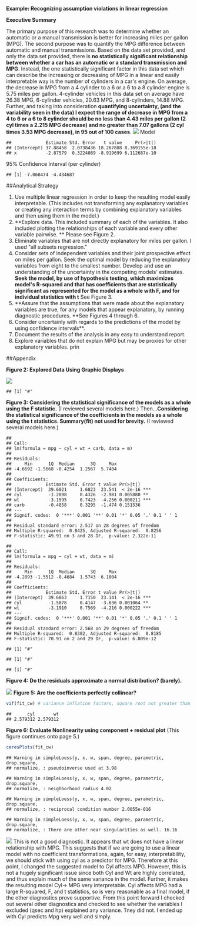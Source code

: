 **Example: Recognizing assumption violations in linear regression**


**Executive Summary**

The primary purpose of this research was to determine whether an automatic or a manual transmission is better for increasing miles per gallon (MPG). The second purpose was to quantify the MPG difference between automatic and manual transmissions. Based on the data set provided, and only the data set provided, there is **no statistically significant relationship between whether a car has an automatic or a standard transmission and MPG**. Instead, the one statistically significant factor in this data set which can describe the increasing or decreasing of MPG in a linear and easily interpretable way is the number of cylinders in a car's engine. On average, the decrease in MPG from a 4 cylinder to a 6 or a 6 to a 8 cylinder engine is 5.75 miles per gallon. 4-cylinder vehicles in this data set on average have 26.38 MPG, 6-cylinder vehicles, 20.63 MPG, and 8-cylinders, 14.88 MPG. Further, and taking into consideration **quantifying uncertainty, (and the variability seen in the data) I expect the range of decrease in MPG from a 4 to 6 or a 6 to 8 cylinder should be no less than 4.43 miles per gallon (2 cyl times a 2.215 MPG decrease) and no greater than 7.07 gallons (2 cyl times 3.53 MPG decrease), in 95 out of 100 cases**.
![](README_files/figure-html/unnamed-chunk-2-1.png) 
Model

```
##             Estimate Std. Error   t value     Pr(>|t|)
## (Intercept) 37.88458  2.0738436 18.267808 8.369155e-18
## x           -2.87579  0.3224089 -8.919699 6.112687e-10
```
95% Confidence Interval (per cylinder)

```
## [1] -7.068474 -4.434687
```

##Analytical Strategy
1. Use multiple linear regression in order to keep the resulting model easily interpretable. (This includes not transforming any explanatory variables or creating any interaction terms by combining explanatory variables and then using them in the model.)
2. **Explore data. This included summary of each of the variables. It also included plotting the relationships of each variable and every other variable pairwise. ** Please see Figure 2.
3. Eliminate variables that are not directly explanatory for miles per gallon. I used "all subsets regression."
4. Consider sets of independent variables and their joint prospective effect on miles per gallon. Seek the optimal model by reducing the explanatory variables from eight to the smallest number. Develop and use an understanding of the uncertainty in the competing models' estimates. **Seek the model, by use of hypothesis testing, which maximizes model's R-squared and that has coefficients that are statistically significant as represented for the model as a whole with F, and for individual statistics with t** See Figure 3.
5. **Assure that the assumptions that were made about the explanatory variables are true, for any models that appear explanatory, by running diagnostic procedures. **See Figures 4 through 6.
6. Consider uncertainly with regards to the predictions of the model by using confidence intervals**.
7. Document the results of the analysis in any easy to understand report.
8. Explore variables that do not explain MPG but may be proxies for other explanatory variables.
prin

##Appendix

**Figure 2: Explored Data Using Graphic Displays**

![](README_files/figure-html/unnamed-chunk-5-1.png) 

```
## [1] "#"
```
**Figure 3: Considering the statistical significance of the models as a whole using the F statistic.** (I reviewed several models here.) Then...**Considering the statistical significance of the coefficients in the models as a whole using the t statistics. Summary(fit) not used for brevity.** (I reviewed several models here.)

```
## 
## Call:
## lm(formula = mpg ~ cyl + wt + carb, data = m)
## 
## Residuals:
##     Min      1Q  Median      3Q     Max 
## -4.6692 -1.5668 -0.4254  1.2567  5.7404 
## 
## Coefficients:
##             Estimate Std. Error t value Pr(>|t|)    
## (Intercept)  39.6021     1.6823  23.541  < 2e-16 ***
## cyl          -1.2898     0.4326  -2.981 0.005880 ** 
## wt           -3.1595     0.7423  -4.256 0.000211 ***
## carb         -0.4858     0.3295  -1.474 0.151536    
## ---
## Signif. codes:  0 '***' 0.001 '**' 0.01 '*' 0.05 '.' 0.1 ' ' 1
## 
## Residual standard error: 2.517 on 28 degrees of freedom
## Multiple R-squared:  0.8425,	Adjusted R-squared:  0.8256 
## F-statistic: 49.91 on 3 and 28 DF,  p-value: 2.322e-11
```

```
## 
## Call:
## lm(formula = mpg ~ cyl + wt, data = m)
## 
## Residuals:
##     Min      1Q  Median      3Q     Max 
## -4.2893 -1.5512 -0.4684  1.5743  6.1004 
## 
## Coefficients:
##             Estimate Std. Error t value Pr(>|t|)    
## (Intercept)  39.6863     1.7150  23.141  < 2e-16 ***
## cyl          -1.5078     0.4147  -3.636 0.001064 ** 
## wt           -3.1910     0.7569  -4.216 0.000222 ***
## ---
## Signif. codes:  0 '***' 0.001 '**' 0.01 '*' 0.05 '.' 0.1 ' ' 1
## 
## Residual standard error: 2.568 on 29 degrees of freedom
## Multiple R-squared:  0.8302,	Adjusted R-squared:  0.8185 
## F-statistic: 70.91 on 2 and 29 DF,  p-value: 6.809e-12
```

```
## [1] "#"
```

```
## [1] "#"
```

```
## [1] "#"
```

**Figure 4: Do the residuals approximate a normal distribution? (barely).**

![](README_files/figure-html/unnamed-chunk-7-1.png) 
**Figure 5: Are the coefficients perfectly collinear?**

```r
vif(fit_cw) # variance inflation factors, square root not greater than 2 
```

```
##      cyl       wt 
## 2.579312 2.579312
```
**Figure 6: Evaluate Nonlinearity using component + residual plot** (This figure continues onto page 5.)

```r
ceresPlots(fit_cw)
```

```
## Warning in simpleLoess(y, x, w, span, degree, parametric, drop.square,
## normalize, : pseudoinverse used at 3.98
```

```
## Warning in simpleLoess(y, x, w, span, degree, parametric, drop.square,
## normalize, : neighborhood radius 4.02
```

```
## Warning in simpleLoess(y, x, w, span, degree, parametric, drop.square,
## normalize, : reciprocal condition number 2.0055e-016
```

```
## Warning in simpleLoess(y, x, w, span, degree, parametric, drop.square,
## normalize, : There are other near singularities as well. 16.16
```

![](README_files/figure-html/unnamed-chunk-9-1.png) 
This is not a good diagnostic. It appears that wt does not have a linear relationship with MPG. This suggests that if we are going to use a linear model with no coefficient transformations, again, for easy, interpretability, we should stick with using cyl as a predictor for MPG. Therefore at this point, I changed the suggested model to Cyl affects MPG. However, this is not a hugely significant issue since both Cyl and Wt are highly correlated, and thus explain much of the same variance in the model. Further, it makes the resulting model Cyl-> MPG very interpretable. Cyl affects MPG had a large R-squared, F, and t statistics, so is very reasonable as a final model, if the other diagnostics prove supportive. From this point forward I checked out several other diagnostics and checked to see whether the variables I excluded (qsec and hp) explained any variance. Tney did not. I ended up with Cyl predicts Mpg very well and simply.

